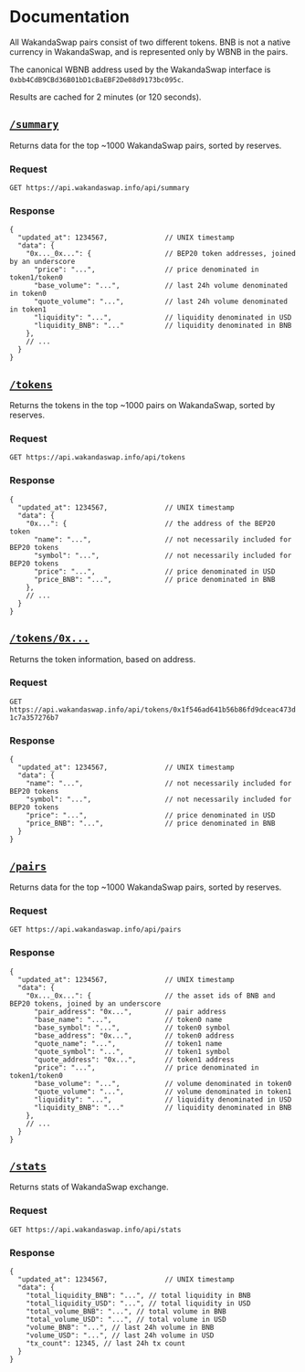 # Documentation

All WakandaSwap pairs consist of two different tokens. BNB is not a native currency in WakandaSwap, and is represented only by WBNB in the pairs. 

The canonical WBNB address used by the WakandaSwap interface is `0xbb4CdB9CBd36B01bD1cBaEBF2De08d9173bc095c`.

Results are cached for 2 minutes (or 120 seconds).

## [`/summary`](https://api.wakandaswap.info/api/summary)

Returns data for the top ~1000 WakandaSwap pairs, sorted by reserves. 

### Request

`GET https://api.wakandaswap.info/api/summary`

### Response

```json5
{
  "updated_at": 1234567,              // UNIX timestamp
  "data": {
    "0x..._0x...": {                  // BEP20 token addresses, joined by an underscore
      "price": "...",                 // price denominated in token1/token0
      "base_volume": "...",           // last 24h volume denominated in token0
      "quote_volume": "...",          // last 24h volume denominated in token1
      "liquidity": "...",             // liquidity denominated in USD
      "liquidity_BNB": "..."          // liquidity denominated in BNB
    },
    // ...
  }
}
```

## [`/tokens`](https://api.wakandaswap.info/api/tokens)

Returns the tokens in the top ~1000 pairs on WakandaSwap, sorted by reserves.

### Request

`GET https://api.wakandaswap.info/api/tokens`

### Response

```json5
{
  "updated_at": 1234567,              // UNIX timestamp
  "data": {
    "0x...": {                        // the address of the BEP20 token
      "name": "...",                  // not necessarily included for BEP20 tokens
      "symbol": "...",                // not necessarily included for BEP20 tokens
      "price": "...",                 // price denominated in USD
      "price_BNB": "...",             // price denominated in BNB
    },
    // ...
  }
}
```

## [`/tokens/0x...`](https://api.wakandaswap.info/api/tokens/0x1f546ad641b56b86fd9dceac473d1c7a357276b7)

Returns the token information, based on address.

### Request

`GET https://api.wakandaswap.info/api/tokens/0x1f546ad641b56b86fd9dceac473d1c7a357276b7`

### Response

```json5
{
  "updated_at": 1234567,              // UNIX timestamp
  "data": {
    "name": "...",                    // not necessarily included for BEP20 tokens
    "symbol": "...",                  // not necessarily included for BEP20 tokens
    "price": "...",                   // price denominated in USD
    "price_BNB": "...",               // price denominated in BNB
  }
}
```

## [`/pairs`](https://api.wakandaswap.info/api/pairs)

Returns data for the top ~1000 WakandaSwap pairs, sorted by reserves.

### Request

`GET https://api.wakandaswap.info/api/pairs`

### Response

```json5
{
  "updated_at": 1234567,              // UNIX timestamp
  "data": {
    "0x..._0x...": {                  // the asset ids of BNB and BEP20 tokens, joined by an underscore
      "pair_address": "0x...",        // pair address
      "base_name": "...",             // token0 name
      "base_symbol": "...",           // token0 symbol
      "base_address": "0x...",        // token0 address
      "quote_name": "...",            // token1 name
      "quote_symbol": "...",          // token1 symbol
      "quote_address": "0x...",       // token1 address
      "price": "...",                 // price denominated in token1/token0
      "base_volume": "...",           // volume denominated in token0
      "quote_volume": "...",          // volume denominated in token1
      "liquidity": "...",             // liquidity denominated in USD
      "liquidity_BNB": "..."          // liquidity denominated in BNB
    },
    // ...
  }
}
```

## [`/stats`](https://api.wakandaswap.info/api/stats)

Returns stats of WakandaSwap exchange. 

### Request

`GET https://api.wakandaswap.info/api/stats`

### Response

```json5
{
  "updated_at": 1234567,              // UNIX timestamp
  "data": {
    "total_liquidity_BNB": "...", // total liquidity in BNB
    "total_liquidity_USD": "...", // total liquidity in USD
    "total_volume_BNB": "...", // total volume in BNB
    "total_volume_USD": "...", // total volume in USD
    "volume_BNB": "...", // last 24h volume in BNB
    "volume_USD": "...", // last 24h volume in USD
    "tx_count": 12345, // last 24h tx count
  }
}
```
